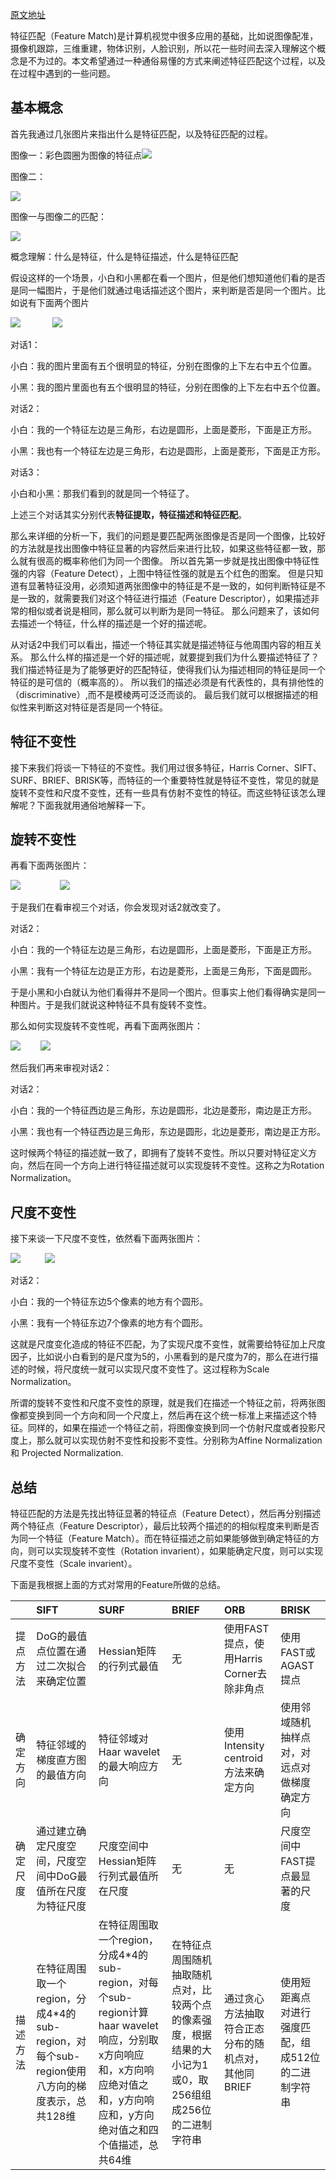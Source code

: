[原文地址](https://blog.csdn.net/julialove102123/article/details/80822076)

特征匹配（Feature Match)是计算机视觉中很多应用的基础，比如说图像配准，摄像机跟踪，三维重建，物体识别，人脸识别，所以花一些时间去深入理解这个概念是不为过的。本文希望通过一种通俗易懂的方式来阐述特征匹配这个过程，以及在过程中遇到的一些问题。

## 基本概念

首先我通过几张图片来指出什么是特征匹配，以及特征匹配的过程。

图像一：彩色圆圈为图像的特征点![](imgs/dcd01fa96f1ff976a77c1d8f17a8cd7e.png)

图像二：

![](imgs/0b0f00706e4d2bd6184ec71c24512768.png)

图像一与图像二的匹配：

![](imgs/ee5d5a3697a26a8c3474f117ab288b97.png)

概念理解：什么是特征，什么是特征描述，什么是特征匹配

假设这样的一个场景，小白和小黑都在看一个图片，但是他们想知道他们看的是否是同一幅图片，于是他们就通过电话描述这个图片，来判断是否是同一个图片。比如说有下面两个图片

![](imgs/ba433da8b0f71e1c8daa9c8e1bc515b0.png)             ![](imgs/e6b33c6f57089b8874a89c03d50f6e14.png)  

对话1：

小白：我的图片里面有五个很明显的特征，分别在图像的上下左右中五个位置。

小黑：我的图片里面也有五个很明显的特征，分别在图像的上下左右中五个位置。

对话2：

小白：我的一个特征左边是三角形，右边是圆形，上面是菱形，下面是正方形。

小黑：我也有一个特征左边是三角形，右边是圆形，上面是菱形，下面是正方形。

对话3：

小白和小黑：那我们看到的就是同一个特征了。

上述三个对话其实分别代表**特征提取，特征描述和特征匹配**。

那么来详细的分析一下，我们的问题是要匹配两张图像是否是同一个图像，比较好的方法就是找出图像中特征显著的内容然后来进行比较，如果这些特征都一致，那么就有很高的概率称他们为同一个图像。
所以首先第一步就是找出图像中特征性强的内容（Feature Detect），上图中特征性强的就是五个红色的图案。
但是只知道有显著特征没用，必须知道两张图像中的特征是不是一致的，如何判断特征是不是一致的，就需要我们对这个特征进行描述（Feature Descriptor），如果描述非常的相似或者说是相同，那么就可以判断为是同一特征。
那么问题来了，该如何去描述一个特征，什么样的描述是一个好的描述呢。

从对话2中我们可以看出，描述一个特征其实就是描述特征与他周围内容的相互关系。
那么什么样的描述是一个好的描述呢，就要提到我们为什么要描述特征了？
我们描述特征是为了能够更好的匹配特征，使得我们认为描述相同的特征是同一个特征的是可信的（概率高的）。
所以我们的描述必须是有代表性的，具有排他性的（discriminative）,而不是模棱两可泛泛而谈的。
最后我们就可以根据描述的相似性来判断这对特征是否是同一个特征。

## 特征不变性

接下来我们将谈一下特征的不变性。我们用过很多特征，Harris Corner、SIFT、SURF、BRIEF、BRISK等，而特征的一个重要特性就是特征不变性，常见的就是旋转不变性和尺度不变性，还有一些具有仿射不变性的特征。而这些特征该怎么理解呢？下面我就用通俗地解释一下。

## 旋转不变性

再看下面两张图片：

![](imgs/a1bb60a6054c087ba36a333c37bbe762.png)                ![](imgs/975d098a3372b2883a0d3f425e877d8c.png)

于是我们在看审视三个对话，你会发现对话2就改变了。

对话2：

小白：我的一个特征左边是三角形，右边是圆形，上面是菱形，下面是正方形。

小黑：我有一个特征左边是正方形，右边是菱形，上面是三角形，下面是圆形。

于是小黑和小白就认为他们看得并不是同一个图片。但事实上他们看得确实是同一种图片。于是我们就说这种特征不具有旋转不变性。

那么如何实现旋转不变性呢，再看下面两张图片：

![](imgs/0f82ef9a537a89974835aef2a2f02025.png)        ![](imgs/0042165b6aad688f12af90bdb0bdda71.png)

然后我们再来审视对话2：

对话2：

小白：我的一个特征西边是三角形，东边是圆形，北边是菱形，南边是正方形。

小黑：我也有一个特征西边是三角形，东边是圆形，北边是菱形，南边是正方形。

这时候两个特征的描述就一致了，即拥有了旋转不变性。所以只要对特征定义方向，然后在同一个方向上进行特征描述就可以实现旋转不变性。这称之为Rotation Normalization。

## 尺度不变性

接下来谈一下尺度不变性，依然看下面两张图片：

![](imgs/0db3f439dc1bda9c949a2ac5ce53b26a.png)          ![](imgs/64342714d917c2a89e86db90abea09ab.png)

对话2：

小白：我的一个特征东边5个像素的地方有个圆形。

小黑：我有一个特征东边7个像素的地方有个圆形。

这就是尺度变化造成的特征不匹配，为了实现尺度不变性，就需要给特征加上尺度因子，比如说小白看到的是尺度为5的，小黑看到的是尺度为7的，那么在进行描述的时候，将尺度统一就可以实现尺度不变性了。这过程称为Scale Normalization。

所谓的旋转不变性和尺度不变性的原理，就是我们在描述一个特征之前，将两张图像都变换到同一个方向和同一个尺度上，然后再在这个统一标准上来描述这个特征。同样的，如果在描述一个特征之前，将图像变换到同一个仿射尺度或者投影尺度上，那么就可以实现仿射不变性和投影不变性。分别称为Affine Normalization 和 Projected Normalization.

## 总结

特征匹配的方法是先找出特征显著的特征点（Feature Detect），然后再分别描述两个特征点（Feature Descriptor），最后比较两个描述的的相似程度来判断是否为同一个特征（Feature Match）。而在特征描述之前如果能够做到确定特征的方向，则可以实现旋转不变性（Rotation invarient），如果能确定尺度，则可以实现尺度不变性（Scale invarient）。

下面是我根据上面的方式对常用的Feature所做的总结。

| |SIFT|SURF|BRIEF|ORB|BRISK|
|:----|:----|:----|:----|:----|:----|
|提点方法|DoG的最值点位置在通过二次拟合来确定位置|Hessian矩阵的行列式最值|无|使用FAST提点，使用Harris Corner去除非角点|使用FAST或AGAST提点|
|确定方向|特征邻域的梯度直方图的最值方向|特征邻域对Haar wavelet的最大响应方向|无|使用Intensity centroid方法来确定方向|使用邻域随机抽样点对，对远点对做梯度确定方向|
|确定尺度|通过建立确定尺度空间，尺度空间中DoG最值所在尺度为特征尺度|尺度空间中Hessian矩阵行列式最值所在尺度|无|无|尺度空间中FAST提点最显著的尺度|
|描述方法|在特征周围取一个region，分成4*4的sub-region，对每个sub-region使用八方向的梯度表示，总共128维|在特征周围取一个region，分成4*4的sub-region，对每个sub-region计算haar wavelet响应，分别取x方向响应和，x方向响应绝对值之和，y方向响应和，y方向绝对值之和四个值描述，总共64维|在特征点周围随机抽取随机点对，比较两个点的像素强度，根据结果的大小记为1或0，取256组组成256位的二进制字符串|通过贪心方法抽取符合正态分布的随机点对，其他同BRIEF|使用短距离点对进行强度匹配，组成512位的二进制字符串|


